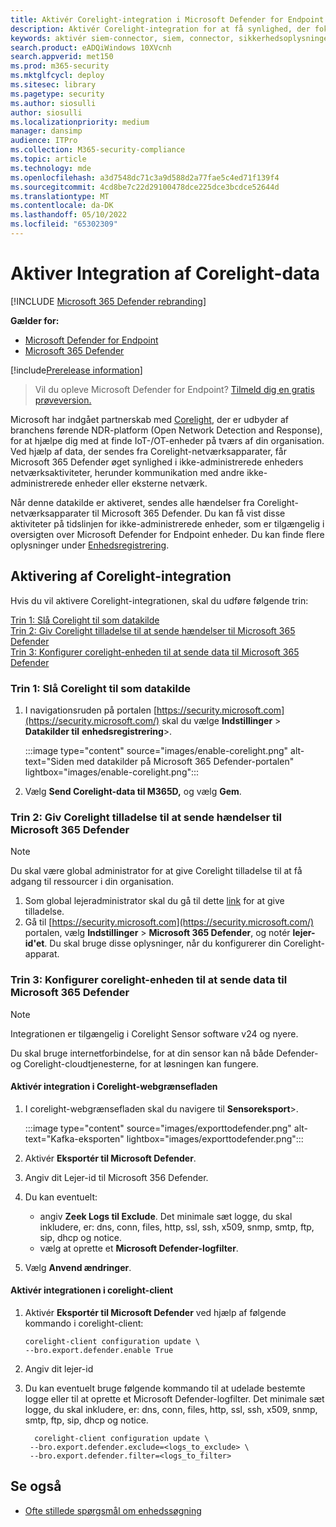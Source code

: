 ```yaml
---
title: Aktivér Corelight-integration i Microsoft Defender for Endpoint
description: Aktivér Corelight-integration for at få synlighed, der fokuserer på IoT-/OT-enheder i områder af netværket, hvor MDE ikke er udrullet
keywords: aktivér siem-connector, siem, connector, sikkerhedsoplysninger og -hændelser
search.product: eADQiWindows 10XVcnh
search.appverid: met150
ms.prod: m365-security
ms.mktglfcycl: deploy
ms.sitesec: library
ms.pagetype: security
ms.author: siosulli
author: siosulli
ms.localizationpriority: medium
manager: dansimp
audience: ITPro
ms.collection: M365-security-compliance
ms.topic: article
ms.technology: mde
ms.openlocfilehash: a3d7548dc71c3a9d588d2a77fae5c4ed71f139f4
ms.sourcegitcommit: 4cd8be7c22d29100478dce225dce3bcdce52644d
ms.translationtype: MT
ms.contentlocale: da-DK
ms.lasthandoff: 05/10/2022
ms.locfileid: "65302309"
---
```

# <a name="enable-corelight-data-integration"></a>Aktiver Integration af Corelight-data

[!INCLUDE [Microsoft 365 Defender rebranding](../../includes/microsoft-defender.md)]

**Gælder for:**

- [Microsoft Defender for Endpoint](https://go.microsoft.com/fwlink/?linkid=2154037)
- [Microsoft 365 Defender](https://go.microsoft.com/fwlink/?linkid=2118804)

[!include[Prerelease information](../../includes/prerelease.md)]

> Vil du opleve Microsoft Defender for Endpoint? [Tilmeld dig en gratis prøveversion.](https://signup.microsoft.com/create-account/signup?products=7f379fee-c4f9-4278-b0a1-e4c8c2fcdf7e&ru=https://aka.ms/MDEp2OpenTrial?ocid=docs-wdatp-enablesiem-abovefoldlink)

Microsoft har indgået partnerskab med [Corelight](https://corelight.com/integrations/iot-security), der er udbyder af branchens førende NDR-platform (Open Network Detection and Response), for at hjælpe dig med at finde IoT-/OT-enheder på tværs af din organisation. Ved hjælp af data, der sendes fra Corelight-netværksapparater, får Microsoft 365 Defender øget synlighed i ikke-administrerede enheders netværksaktiviteter, herunder kommunikation med andre ikke-administrerede enheder eller eksterne netværk.

Når denne datakilde er aktiveret, sendes alle hændelser fra Corelight-netværksapparater til Microsoft 365 Defender. Du kan få vist disse aktiviteter på tidslinjen for ikke-administrerede enheder, som er tilgængelig i oversigten over Microsoft Defender for Endpoint enheder. Du kan finde flere oplysninger under [Enhedsregistrering](device-discovery.md).

## <a name="enabling-the-corelight-integration"></a>Aktivering af Corelight-integration

Hvis du vil aktivere Corelight-integrationen, skal du udføre følgende trin:

[Trin 1: Slå Corelight til som datakilde](#step-1-turn-on-corelight-as-a-data-source)<br>
[Trin 2: Giv Corelight tilladelse til at sende hændelser til Microsoft 365 Defender](#step-2-provide-permission-for-corelight-to-send-events-to-microsoft-365-defender)<br>
[Trin 3: Konfigurer corelight-enheden til at sende data til Microsoft 365 Defender](#step-3-configure-your-corelight-appliance-to-send-data-to-microsoft-365-defender)

### <a name="step-1-turn-on-corelight-as-a-data-source"></a>Trin 1: Slå Corelight til som datakilde

1. I navigationsruden på portalen [https://security.microsoft.com](https://security.microsoft.com/) skal du vælge **Indstillinger** \> **Datakilder til** **enhedsregistrering**\>.

   :::image type="content" source="images/enable-corelight.png" alt-text="Siden med datakilder på Microsoft 365 Defender-portalen" lightbox="images/enable-corelight.png":::

2. Vælg **Send Corelight-data til M365D,** og vælg **Gem**.

### <a name="step-2-provide-permission-for-corelight-to-send-events-to-microsoft-365-defender"></a>Trin 2: Giv Corelight tilladelse til at sende hændelser til Microsoft 365 Defender

> [!NOTE]
> Du skal være global administrator for at give Corelight tilladelse til at få adgang til ressourcer i din organisation.

1. Som global lejeradministrator skal du gå til dette [link](<https://login.microsoftonline.com/common/oauth2/authorize?prompt=consent&client_id=d8be544e-9d1a-4825-a5cb-fb447457f692&response_type=code&sso_reload=true>) for at give tilladelse.
2. Gå til [https://security.microsoft.com](https://security.microsoft.com/) portalen, vælg **Indstillinger** \> **Microsoft 365 Defender**, og notér **lejer-id'et**. Du skal bruge disse oplysninger, når du konfigurerer din Corelight-apparat.

### <a name="step-3-configure-your-corelight-appliance-to-send-data-to-microsoft-365-defender"></a>Trin 3: Konfigurer corelight-enheden til at sende data til Microsoft 365 Defender

> [!NOTE]
> Integrationen er tilgængelig i Corelight Sensor software v24 og nyere.
> 
> Du skal bruge internetforbindelse, for at din sensor kan nå både Defender- og Corelight-cloudtjenesterne, for at løsningen kan fungere.

#### <a name="enable-the-integration-in-the-corelight-web-interface"></a>Aktivér integration i Corelight-webgrænsefladen

1. I corelight-webgrænsefladen skal du navigere til **Sensoreksport**\>.

   :::image type="content" source="images/exporttodefender.png" alt-text="Kafka-eksporten" lightbox="images/exporttodefender.png":::

2. Aktivér **Eksportér til Microsoft Defender**.
3. Angiv dit Lejer-id til Microsoft 356 Defender.
4. Du kan eventuelt:
    - angiv **Zeek Logs til Exclude**. Det minimale sæt logge, du skal inkludere, er: dns, conn, files, http, ssl, ssh, x509, snmp, smtp, ftp, sip, dhcp og notice.
    - vælg at oprette et **Microsoft Defender-logfilter**.
5. Vælg **Anvend ændringer**.

#### <a name="enable-the-integration-in-the-corelight-client"></a>Aktivér integrationen i corelight-client

1. Aktivér **Eksportér til Microsoft Defender** ved hjælp af følgende kommando i corelight-client:

    ``` command
    corelight-client configuration update \
    --bro.export.defender.enable True
    ```

2. Angiv dit lejer-id

3. Du kan eventuelt bruge følgende kommando til at udelade bestemte logge eller til at oprette et Microsoft Defender-logfilter. Det minimale sæt logge, du skal inkludere, er: dns, conn, files, http, ssl, ssh, x509, snmp, smtp, ftp, sip, dhcp og notice.

   ``` command
     corelight-client configuration update \
    --bro.export.defender.exclude=<logs_to_exclude> \
    --bro.export.defender.filter=<logs_to_filter>
   ```

## <a name="see-also"></a>Se også

- [Ofte stillede spørgsmål om enhedssøgning](device-discovery-faq.md)